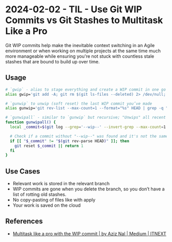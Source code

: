 # 2024-02-02 - TIL - Use Git WIP Commits vs Git Stashes to Multitask Like a Pro

Git WIP commits help make the inevitable context switching in an Agile environment or when working on multiple projects at the same time much more manageable while ensuring you're not stuck with countless stale stashes that are bound to build up over time.


## Usage

```bash
# `gwip` - alias to stage everything and create a WIP commit in one go
alias gwip='git add -A; git rm $(git ls-files --deleted) 2> /dev/null; git commit --no-verify --no-gpg-sign --message "--wip-- [skip ci]"'

# `gunwip` to unwip (soft reset) the last WIP commit you’ve made
alias gunwip='git rev-list --max-count=1 --format="%s" HEAD | grep -q "\--wip--" && git reset HEAD~1'

# `gunwipall` - similar to `gunwip` but recursive; "Unwips" all recent `--wip--` commits not just the last one
function gunwipall() {
  local _commit=$(git log --grep='--wip--' --invert-grep --max-count=1 --format=format:%H)

  # Check if a commit without "--wip--" was found and it's not the same as HEAD
  if [[ "$_commit" != "$(git rev-parse HEAD)" ]]; then
    git reset $_commit || return 1
  fi
}
```


## Use Cases

- Relevant work is stored in the relevant branch
- WIP commits are gone when you delete the branch, so you don’t have a list of rotting old stashes.
- No copy-pasting of files like with apply
- Your work is saved on the cloud


## References

- [Multitask like a pro with the WIP commit | by Aziz Nal | Medium | ITNEXT](https://itnext.io/multitask-like-a-pro-with-the-wip-commit-2f4d40ca0192)

